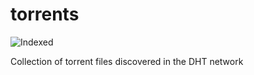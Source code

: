 torrents 
========
![Indexed](https://img.shields.io/badge/indexed-235466-blue)

Collection of torrent files discovered in the DHT network
